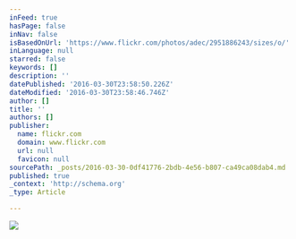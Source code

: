 ```yaml
---
inFeed: true
hasPage: false
inNav: false
isBasedOnUrl: 'https://www.flickr.com/photos/adec/2951886243/sizes/o/'
inLanguage: null
starred: false
keywords: []
description: ''
datePublished: '2016-03-30T23:58:50.226Z'
dateModified: '2016-03-30T23:58:46.746Z'
author: []
title: ''
authors: []
publisher:
  name: flickr.com
  domain: www.flickr.com
  url: null
  favicon: null
sourcePath: _posts/2016-03-30-0df41776-2bdb-4e56-b807-ca49ca08dab4.md
published: true
_context: 'http://schema.org'
_type: Article

---
```

![](https://c2.staticflickr.com/4/3071/2951886243_ab6b2f6886_o.jpg)